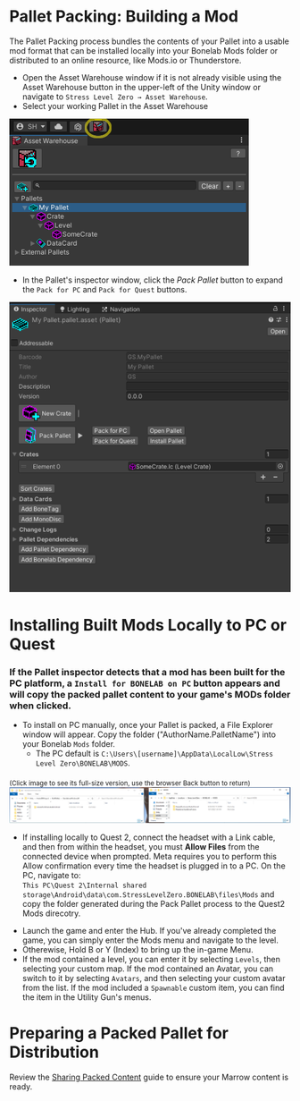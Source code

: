 # Pallet Packing: Building a Mod

The Pallet Packing process bundles the contents of your Pallet into a usable mod format that can be installed locally into your Bonelab Mods folder or distributed to an online resource, like Mods.io or Thunderstore.

- Open the Asset Warehouse window if it is not already visible using the Asset Warehouse button in the upper-left of the Unity window or navigate to `Stress Level Zero → Asset Warehouse`.
- Select your working Pallet in the Asset Warehouse

![Image](Images/BuildPallet/AssetWarehouse.png)

-  In the Pallet's inspector window, click the <i>Pack Pallet</i> button to expand the `Pack for PC` and `Pack for Quest` buttons.  

![Image](Images/BuildPallet/pack_pallet_inspector.png)


# Installing Built Mods Locally to PC or Quest

### If the Pallet inspector detects that a mod has been built for the PC platform, a `Install for BONELAB on PC` button appears and will copy the packed pallet content to your game's MODs folder when clicked.

- To install on PC manually, once your Pallet is packed, a File Explorer window will appear.  Copy the folder ("AuthorName.PalletName") into your Bonelab `Mods` folder.  
   * The PC default is `C:\Users\[username]\AppData\LocalLow\Stress Level Zero\BONELAB\MODS`.  

<sub>(Click image to see its full-size version, use the browser Back button to return)</sub>
[![Image](./Images/BuildPallet/mod_filecopy.png)](./Images/BuildPallet/mod_filecopy.png)

   * If installing locally to Quest 2, connect the headset with a Link cable, and then from within the headset, you must **Allow Files** from the connected device when prompted.  Meta requires you to perform this Allow confirmation every time the headset is plugged in to a PC.  On the PC, navigate to:  
   `This PC\Quest 2\Internal shared storage\Android\data\com.StressLevelZero.BONELAB\files\Mods` 
   and copy the folder generated during the Pack Pallet process to the Quest2 Mods direcotry.


- Launch the game and enter the Hub.  If you've already completed the game, you can simply enter the Mods menu and navigate to the level.
- Otherewise, Hold B or Y (Index) to bring up the in-game Menu.
- If the mod contained a level, you can enter it by selecting `Levels`, then selecting your custom map.
If the mod contained an Avatar, you can switch to it by selecting `Avatars`, and then selecting your custom avatar from the list.
If the mod included a `Spawnable` custom item, you can find the item in the Utility Gun's menus.

# Preparing a Packed Pallet for Distribution

Review the [Sharing Packed Content](./SharingPackedContent.md) guide to ensure your Marrow content is ready.